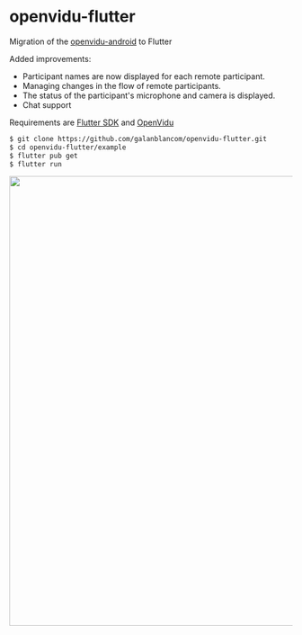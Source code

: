 # openvidu-flutter

Migration of the [openvidu-android](https://github.com/OpenVidu/openvidu-tutorials/tree/master/openvidu-android) to Flutter

Added improvements:
- Participant names are now displayed for each remote participant.
- Managing changes in the flow of remote participants.
- The status of the participant's microphone and camera is displayed.
- Chat support

Requirements are [Flutter SDK](https://flutter.dev/docs/get-started/install) and [OpenVidu](https://openvidu.io/)
```bash
$ git clone https://github.com/galanblancom/openvidu-flutter.git
$ cd openvidu-flutter/example
$ flutter pub get
$ flutter run
```

<p align="center">
<img src="https://github.com/galanblancom/openvidu-flutter/blob/master/gif/openvidu-flutter-demo.gif?raw=true" width="800"/>
</p>
